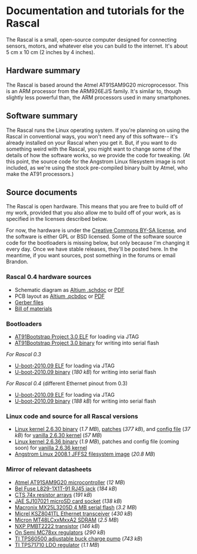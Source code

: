 # Documentation and tutorials for the Rascal #

The Rascal is a small, open-source computer designed for connecting sensors, motors, and whatever else you can build to the internet. It's about 5 cm x 10 cm (2 inches by 4 inches).

## Hardware summary ##

The Rascal is based around the Atmel AT91SAM9G20 microprocessor. This is an ARM processor from the ARM926EJ/S family. It's similar to, though slightly less powerful than, the ARM processors used in many smartphones.

## Software summary ##

The Rascal runs the Linux operating system. If you're planning on using the Rascal in conventional ways, you won't need any of this software-- it's already installed on your Rascal when you get it. But, if you want to do something weird with the Rascal, you might want to change some of the details of how the software works, so we provide the code for tweaking. (At this point, the source code for the Angstrom Linux filesystem image is not included, as we're using the stock pre-compiled binary built by Atmel, who make the AT91 processors.)

## Source documents ##

The Rascal is open hardware. This means that you are free to build off of my work, provided that you also allow me to build off of your work, as is specified in the licenses described below.

For now, the hardware is under the [Creative Commons BY-SA license][33], and the software is either GPL or BSD licensed. Some of the software source code for the bootloaders is missing below, but only because I'm changing it every day. Once we have stable releases, they'll be posted here. In the meantime, if you want sources, post something in the forums or email Brandon.

### Rascal 0.4 hardware sources ###
 * Schematic diagram as [Altium .schdoc][1] or [PDF][31]
 * PCB layout as [Altium .pcbdoc][2] or [PDF][32]
 * [Gerber files][34]
 * [Bill of materials][35]

### Bootloaders
 * [AT91Bootstrap Project 3.0 ELF][4] for loading via JTAG
 * [AT91Bootstrap Project 3.0 binary][5] for writing into serial flash

*For Rascal 0.3*

 * [U-boot-2010.09 ELF][6] for loading via JTAG
 * [U-boot-2010.09 binary][7] (*180 kB*) for writing into serial flash

*For Rascal 0.4* (different Ethernet pinout from 0.3)

 * [U-boot-2010.09 ELF][8] for loading via JTAG
 * [U-boot-2010.09 binary][9] (*188 kB*) for writing into serial flash

### Linux code and source for all Rascal versions ###
 * [Linux kernel 2.6.30 binary][10] (*1.7 MB*), [patches][11] (*377 kB*), and [config file][12] (*37 kB*) for [vanilla 2.6.30 kernel][13] (*57 MB*)
 * [Linux kernel 2.6.36 binary][27] (*1.9 MB*), patches and config file (coming soon) for [vanilla 2.6.36 kernel][30]
 * [Angstrom Linux 2008.1 JFFS2 filesystem image][14] (*20.8 MB*)

### Mirror of relevant datasheets ###
 * [Atmel AT91SAM9G20 microcontroller][15] (*12 MB*)
 * [Bel Fuse L829-1X1T-91 RJ45 jack][16] (*184 kB*)
 * [CTS 74x resistor arrays][17] (*191 kB*)
 * [JAE SJ107021 microSD card socket][18] (*138 kB*)
 * [Macronix MX25L3205D 4 MB serial flash][19] (*3.2 MB*)
 * [Micrel KSZ8041TL Ethernet transceiver][20] (*430 kB*)
 * [Micron MT48LCxxMxxA2 SDRAM][21] (*2.5 MB*)
 * [NXP PMBT2222 transistor][22] (*146 kB*)
 * [On Semi MC78xx regulators][23] (*290 kB*)
 * [TI TPS60500 adjustable buck charge pump][24] (*743 kB*)
 * [TI TPS71710 LDO regulator][25] (*1.1 MB*)

[1]: http://rascalmicro.com/files/rascal-0.4/rascal-0.4.schdoc
[2]: http://rascalmicro.com/files/rascal-0.4/rascal-0.4.pcbdoc
[3]: http://rascalmicro.com/files/rascal-0.2/rascal-0.2-gerbers.zip
[4]: http://rascalmicro.com/files/rascal-0.x/boot-rascal-serialflash2sdram.elf
[5]: http://rascalmicro.com/files/rascal-0.x/boot-rascal-serialflash2sdram.bin
[6]: http://rascalmicro.com/files/rascal-0.3/u-boot.elf
[7]: http://rascalmicro.com/files/rascal-0.3/u-boot.bin
[8]: http://rascalmicro.com/files/rascal-0.3/u-boot.elf
[9]: http://rascalmicro.com/files/rascal-0.4/u-boot.bin
[10]: http://rascalmicro.com/files/rascal-0.x/linux-2.6.30.bin
[11]: http://rascalmicro.com/files/rascal-0.x/rascal-linux-2.6.30-patchset.zip
[12]: http://rascalmicro.com/files/rascal-0.x/rascal_defconfig
[13]: http://www.kernel.org/pub/linux/kernel/v2.6/linux-2.6.30.tar.bz2
[14]: http://rascalmicro.com/files/rascal-0.x/angstrom.jffs2
[15]: http://rascalmicro.com/files/datasheets/Atmel%20AT91SAM9G20%20microcontroller.pdf
[16]: http://rascalmicro.com/files/datasheets/Bel%20Fuse%20L829-1X1T-91%20RJ45%20jack.pdf
[17]: http://rascalmicro.com/files/datasheets/CTS%2074x%20resistor%20arrays.pdf
[18]: http://rascalmicro.com/files/datasheets/JAE%20SJ107021%20microSD%20card%20socket.pdf
[19]: http://rascalmicro.com/files/datasheets/Macronix%20MX25L3205D%204%20MB%20serial%20flash.pdf
[20]: http://rascalmicro.com/files/datasheets/Micrel%20KSZ8041TL%20Ethernet%20transceiver.pdf
[21]: http://rascalmicro.com/files/datasheets/Micron%20MT48LCxxMxxA2%20SDRAM.pdf
[22]: http://rascalmicro.com/files/datasheets/NXP%20PMBT2222%20transistor.pdf
[23]: http://rascalmicro.com/files/datasheets/On%20Semi%20MC78xx%20regulators.pdf
[24]: http://rascalmicro.com/files/datasheets/TI%20TPS60500%20adjustable%20buck%20charge%20pump.pdf
[25]: http://rascalmicro.com/files/datasheets/TI%20TPS71710%20LDO%20regulator.pdf
[26]: http://rascalmicro.com/files/rascal-0.3/at91bootstrap.bin
[27]: http://rascalmicro.com/files/rascal-0.x/linux-2.6.36.bin
[30]: http://www.kernel.org/pub/linux/kernel/v2.6/linux-2.6.36.tar.bz2
[31]: http://rascalmicro.com/files/rascal-0.4/rascal-0.4-schematic.pdf
[32]: http://rascalmicro.com/files/rascal-0.4/rascal-0.4-pcb.pdf
[33]: http://creativecommons.org/licenses/by-sa/3.0/us/
[34]: http://rascalmicro.com/files/rascal-0.4/rascal-0.4-gerbers.zip
[35]: http://rascalmicro.com/files/rascal-0.4/rascal-0.4-bom.xlsx
